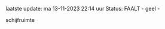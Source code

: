 laatste update: 
ma 13-11-2023 22:14   uur 
Status: FAALT - geel - 
<div class="service Y">schijfruimte</div>
